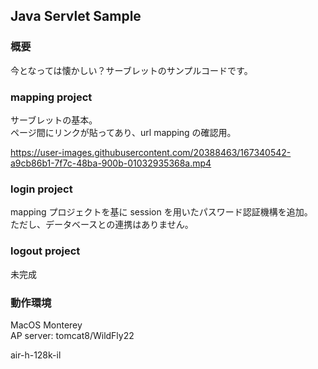 ## Java Servlet Sample
### 概要
今となっては懐かしい？サーブレットのサンプルコードです。  
  
### mapping project
サーブレットの基本。  
ページ間にリンクが貼ってあり、url mapping の確認用。 
  
https://user-images.githubusercontent.com/20388463/167340542-a9cb86b1-7f7c-48ba-900b-01032935368a.mp4 
  

### login project
mapping プロジェクトを基に session を用いたパスワード認証機構を追加。  
ただし、データベースとの連携はありません。  
  
  
### logout project  
未完成  
  
  
  
### 動作環境
MacOS Monterey  
AP server: tomcat8/WildFly22  
  
  

air-h-128k-il
